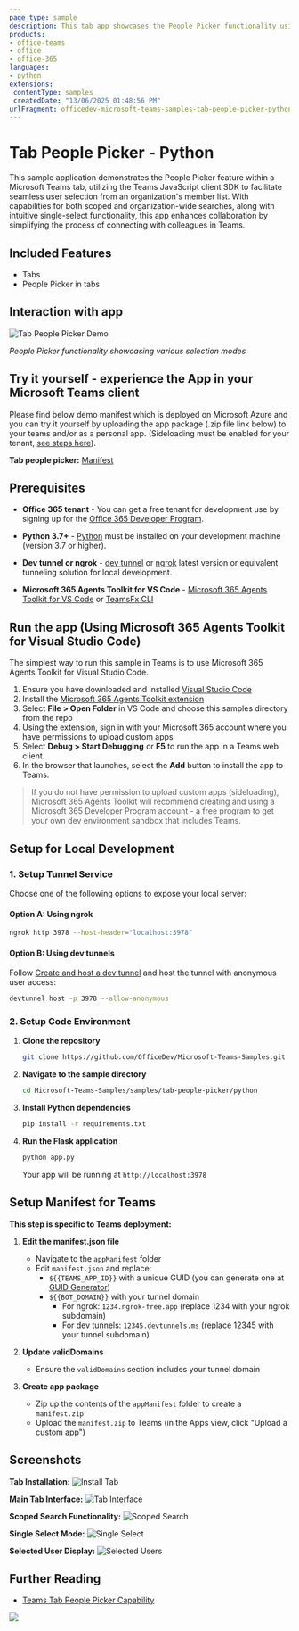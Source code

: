 ```yaml
---
page_type: sample
description: This tab app showcases the People Picker functionality using the Teams JavaScript client SDK to allow users to select individuals from their organization.
products:
- office-teams
- office
- office-365
languages:
- python
extensions:
 contentType: samples
 createdDate: "13/06/2025 01:48:56 PM"
urlFragment: officedev-microsoft-teams-samples-tab-people-picker-python
---
```


# Tab People Picker - Python

This sample application demonstrates the People Picker feature within a Microsoft Teams tab, utilizing the Teams JavaScript client SDK to facilitate seamless user selection from an organization's member list. With capabilities for both scoped and organization-wide searches, along with intuitive single-select functionality, this app enhances collaboration by simplifying the process of connecting with colleagues in Teams.

## Included Features
* Tabs
* People Picker in tabs

## Interaction with app

![Tab People Picker Demo](images/TabPeoplePicker.gif)

*People Picker functionality showcasing various selection modes*



## Try it yourself - experience the App in your Microsoft Teams client
Please find below demo manifest which is deployed on Microsoft Azure and you can try it yourself by uploading the app package (.zip file link below) to your teams and/or as a personal app. (Sideloading must be enabled for your tenant, [see steps here](https://docs.microsoft.com/microsoftteams/platform/concepts/build-and-test/prepare-your-o365-tenant#enable-custom-teams-apps-and-turn-on-custom-app-uploading)).

**Tab people picker:** [Manifest](/samples/tab-people-picker/python/appManifest/appManifest.local.zip)

## Prerequisites

- **Office 365 tenant** - You can get a free tenant for development use by signing up for the [Office 365 Developer Program](https://developer.microsoft.com/en-us/microsoft-365/dev-program).

- **Python 3.7+** - [Python](https://python.org/downloads/) must be installed on your development machine (version 3.7 or higher).

- **Dev tunnel or ngrok** - [dev tunnel](https://learn.microsoft.com/en-us/azure/developer/dev-tunnels/get-started?tabs=windows) or [ngrok](https://ngrok.com/) latest version or equivalent tunneling solution for local development.

- **Microsoft 365 Agents Toolkit for VS Code** - [Microsoft 365 Agents Toolkit for VS Code](https://marketplace.visualstudio.com/items?itemName=TeamsDevApp.ms-teams-vscode-extension) or [TeamsFx CLI](https://learn.microsoft.com/microsoftteams/platform/toolkit/teamsfx-cli?pivots=version-one)

## Run the app (Using Microsoft 365 Agents Toolkit for Visual Studio Code)

The simplest way to run this sample in Teams is to use Microsoft 365 Agents Toolkit for Visual Studio Code.

1. Ensure you have downloaded and installed [Visual Studio Code](https://code.visualstudio.com/docs/setup/setup-overview)
2. Install the [Microsoft 365 Agents Toolkit extension](https://marketplace.visualstudio.com/items?itemName=TeamsDevApp.ms-teams-vscode-extension)
3. Select **File > Open Folder** in VS Code and choose this samples directory from the repo
4. Using the extension, sign in with your Microsoft 365 account where you have permissions to upload custom apps
5. Select **Debug > Start Debugging** or **F5** to run the app in a Teams web client.
6. In the browser that launches, select the **Add** button to install the app to Teams.

> If you do not have permission to upload custom apps (sideloading), Microsoft 365 Agents Toolkit will recommend creating and using a Microsoft 365 Developer Program account - a free program to get your own dev environment sandbox that includes Teams.

## Setup for Local Development

### 1. Setup Tunnel Service

Choose one of the following options to expose your local server:

#### Option A: Using ngrok
```bash
ngrok http 3978 --host-header="localhost:3978"
```

#### Option B: Using dev tunnels
Follow [Create and host a dev tunnel](https://learn.microsoft.com/en-us/azure/developer/dev-tunnels/get-started?tabs=windows) and host the tunnel with anonymous user access:

```bash
devtunnel host -p 3978 --allow-anonymous
```

### 2. Setup Code Environment

1. **Clone the repository**
   ```bash
   git clone https://github.com/OfficeDev/Microsoft-Teams-Samples.git
   ```

2. **Navigate to the sample directory**
   ```bash
   cd Microsoft-Teams-Samples/samples/tab-people-picker/python
   ```

3. **Install Python dependencies**
   ```bash
   pip install -r requirements.txt
   ```

4. **Run the Flask application**
   ```bash
   python app.py
   ```

   Your app will be running at `http://localhost:3978`

## Setup Manifest for Teams

**This step is specific to Teams deployment:**

1. **Edit the manifest.json file**
   - Navigate to the `appManifest` folder
   - Edit `manifest.json` and replace:
     - `${{TEAMS_APP_ID}}` with a unique GUID (you can generate one at [GUID Generator](https://www.guidgenerator.com/))
     - `${{BOT_DOMAIN}}` with your tunnel domain
       - For ngrok: `1234.ngrok-free.app` (replace 1234 with your ngrok subdomain)
       - For dev tunnels: `12345.devtunnels.ms` (replace 12345 with your tunnel subdomain)

2. **Update validDomains**
   - Ensure the `validDomains` section includes your tunnel domain

3. **Create app package**
   - Zip up the contents of the `appManifest` folder to create a `manifest.zip`
   - Upload the `manifest.zip` to Teams (in the Apps view, click "Upload a custom app")

## Screenshots

**Tab Installation:**
![Install Tab](images/1.png)

**Main Tab Interface:**
![Tab Interface](images/4.5.png)

**Scoped Search Functionality:**
![Scoped Search](images/5.png)

**Single Select Mode:**
![Single Select](images/6.png)

**Selected User Display:**
![Selected Users](images/9.png)

## Further Reading

- [Teams Tab People Picker Capability](https://learn.microsoft.com/microsoftteams/platform/concepts/device-capabilities/people-picker-capability?tabs=Samplemobileapp%2Cteamsjs-v2)


<img src="https://pnptelemetry.azurewebsites.net/microsoft-teams-samples/samples/tab-people-picker-python" />
